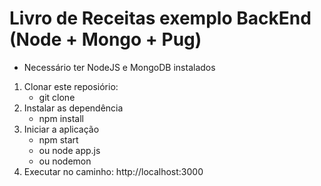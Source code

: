# Livro de Receitas exemplo BackEnd (Node + Mongo + Pug)
* Necessário ter NodeJS e MongoDB instalados
1. Clonar este reposiório:
    - git clone
2. Instalar as dependência
    - npm install
3. Iniciar a aplicação
    - npm start
    - ou node app.js
    - ou nodemon
4. Executar no caminho: http://localhost:3000